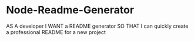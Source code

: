 # Node-Readme-Generator

AS A developer
I WANT a README generator
SO THAT I can quickly create a professional README for a new project